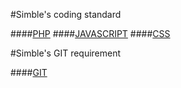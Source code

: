 #Simble's coding standard

####[PHP](./PHP.md)
####[JAVASCRIPT](./JS.md)
####[CSS](./CSS.md)

#Simble's GIT requirement

####[GIT](./GIT.md)
